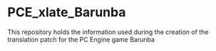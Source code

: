 # PCE_xlate_Barunba
This repository holds the information used during the creation of the translation patch for the PC Engine game Barunba
